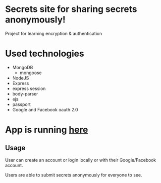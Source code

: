 # Secrets site for sharing secrets anonymously!

Project for learning encryption &amp; authentication

# Used technologies

- MongoDB
  - mongoose
- NodeJS
- Express
- express session
- body-parser
- ejs
- passport
- Google and Facebook oauth 2.0

# App is running [here](https://kaajis-secrets.herokuapp.com/) 

## Usage
User can create an account or login locally or with their Google/Facebook account. 

Users are able to submit secrets anonymously for everyone to see.
